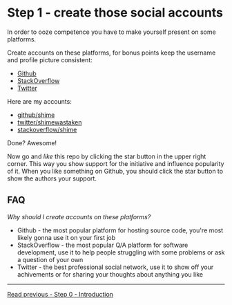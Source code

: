 # Step 1 - create those social accounts

In order to ooze competence you have to make yourself present
on some platforms.

Create accounts on these platforms, for bonus points keep the
username and profile picture consistent:

* [Github](https://github.com)
* [StackOverflow](https://stackoverflow.com)
* [Twitter](https://twitter.com)

Here are my accounts:

* [github/shime](https://github.com/shime)
* [twitter/shimewastaken](https://twitter.com/shimewastaken)
* [stackoverflow/shime](https://stackoverflow.com/users/726020/shime)

Done? Awesome!

Now go and *like* this repo by clicking the star button in the upper right corner.
This way you show support for the initiative and influence popularity of it. When you
like something on Github, you should click the star button to show the authors your 
support.

## FAQ

*Why should I create accounts on these platforms?*

* Github - the most popular platform for hosting source code, you're most likely
gonna use it on your first job
* StackOverflow - the most popular Q/A platform for software development, use it to help people
struggling with some problems or ask a question of your own
* Twitter - the best professional social network, use it to show off your
achivements or for sharing your thoughts about anything you like

---

[Read previous - Step 0 - Introduction](/steps/0.md)
